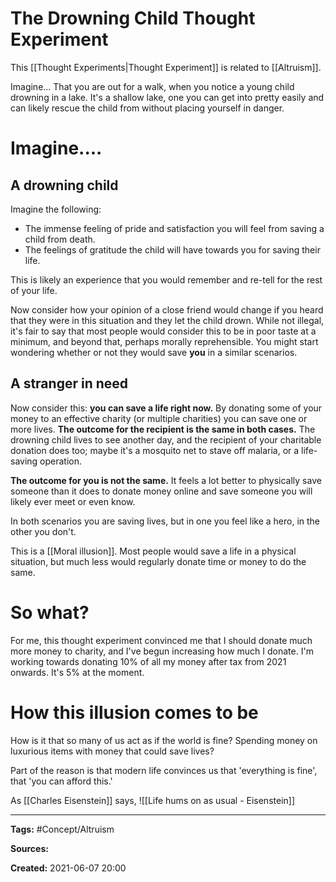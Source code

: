 # The Drowning Child Thought Experiment
This [[Thought Experiments|Thought Experiment]] is related to [[Altruism]].

Imagine...
That you are out for a walk, when you notice a young child drowning in a lake. It's a shallow lake, one you can get into pretty easily and can likely rescue the child from without placing yourself in danger.

# Imagine....
## A drowning child

Imagine the following:
- The immense feeling of pride and satisfaction you will feel from saving a child from death.
- The feelings of gratitude the child will have towards you for saving their life.

This is likely an experience that you would remember and re-tell for the rest of your life.

Now consider how your opinion of a close friend would change if you heard that they were in this situation and they let the child drown.
While not illegal, it's fair to say that most people would consider this to be in poor taste at a minimum, and beyond that, perhaps morally reprehensible. You might start wondering whether or not they would save **you** in a similar scenarios.


## A stranger in need
Now consider this: **you can save a life right now.** By donating some of your money to an effective charity (or multiple charities) you can save one or more lives.
**The outcome for the recipient is the same in both cases.** The drowning child lives to see another day, and the recipient of your charitable donation does too; maybe it's a mosquito net to stave off malaria, or a life-saving operation.

**The outcome for you is not the same.** It feels a lot better to physically save someone than it does to donate money online and save someone you will likely ever meet or even know.

In both scenarios you are saving lives, but in one you feel like a hero, in the other you don't. 

This is a [[Moral illusion]]. Most people would save a life in a physical situation, but much less would regularly donate time or money to do the same.

# So what?
For me, this thought experiment convinced me that I should donate much more money to charity, and I've begun increasing how much I donate. I'm working towards donating 10% of all my money after tax from 2021 onwards. It's 5% at the moment. 

# How this illusion comes to be
How is it that so many of us act as if the world is fine? Spending money on luxurious items with money that could save lives?

Part of the reason is that modern life convinces us that 'everything is fine', that 'you can afford this.'

As [[Charles Eisenstein]] says, 
![[Life hums on as usual - Eisenstein]]


---
**Tags:** #Concept/Altruism 

**Sources:**

**Created:** 2021-06-07  20:00